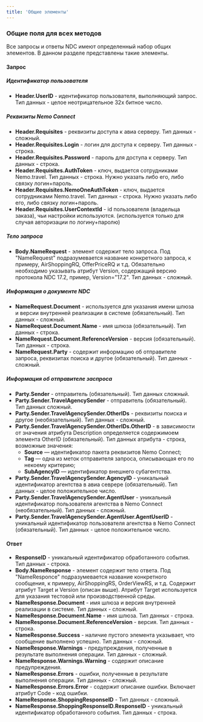 ```yaml
---
title: 'Общие элементы'
---
```


### Общие поля для всех методов
Все запросы и ответы NDC имеют определенный набор общих элементов. В данном разделе представлены такие элементы.

#### Запрос

##### Идентификатор пользователя
-   **Header.UserID** - идентификатор пользователя, выполняющий запрос. Тип данных - целое неотрицательное 32х битное число.

##### Реквизиты Nemo Connect
-   **Header.Requisites** - реквизиты доступа к авиа серверу. Тип данных - сложный.
-   **Header.Requisites.Login** - логин для доступа к серверу. Тип данных - строка.
-   **Header.Requisites.Password** - пароль для доступа к серверу. Тип данных - строка.
-   **Header.Requisites.AuthToken** - ключ, выдается сотрудниками Nemo.travel. Тип данных - строка. Нужно указать либо его, либо связку логин+пароль.
-   **Header.Requisites.NemoOneAuthToken** - ключ, выдается сотрудниками Nemo.travel. Тип данных - строка. Нужно указать либо его, либо связку логин+пароль.
-   **Header.Requisites.UserContextId** - id пользователя (владельца заказа), чьи настройки используются. (используется только для случая авторизации по логину+паролю)

##### Тело запроса 
-	**Body.NameRequest** - элемент содержит тело запроса. Под "NameRequest" подразумевается название конкретного запроса, к примеру, AirShoppingRQ, OfferPriceRQ и т.д. Обязательно необходимо указывать атрибут Version, содержащий версию протокола NDC 17.2, пример, Version="17.2". Тип данных - сложный.

##### Информация о документе NDC
-	**NameRequest.Document** - используется для указания имени шлюза и версии внутренней реализации в системе (обязательный). Тип данных - сложный.
-	**NameRequest.Document.Name** - имя шлюза (обязательный). Тип данных - строка.
-	**NameRequest.Document.ReferenceVersion** - версия (обязательный). Тип данных - строка.
-	**NameRequest.Party** - содержит информацию об отправителе запроса, реквизитах поиска и другое (обязательный). Тип данных - сложный.

##### Информация об отправителе заспроса
-	**Party.Sender** - отправитель (обязательный). Тип данных сложный.
-	**Party.Sender.TravelAgencySender** - отправитель (обязательный). Тип данных сложный.
-	**Party.Sender.TravelAgencySender.OtherIDs** - реквизиты поиска и другое (необязательный). Тип данных - сложный.
-	**Party.Sender.TravelAgencySender.OtherIDs.OtherID** - в зависимости от значения атрибута Description определяется содержимоем элемента OtherID (обязательный). Тип данных атрибута - строка, возможные значения:
    -   **Source** — идентификатор пакета реквизитов Nemo Connect;
    -   **Tag** — одна из меток отправителя запроса, описывающая его по некоему критерию;
    -   **SubAgencyID** — идентификатор внешнего субагентства.
-	**Party.Sender.TravelAgencySender.AgencyID** - уникальный идентификатор агентства в авиа севрере (обязательный). Тип данных - целое положительное число.
-	**Party.Sender.TravelAgencySender.AgentUser** - уникальный идентификатор пользователя агентства в Nemo Connect (необязательный). Тип данных - сложный.
-	**Party.Sender.TravelAgencySender.AgentUser.AgentUserID** - уникальный идентификатор пользователя агентства в Nemo Connect (обязательный). Тип данных - целое положительное число.

#### Ответ

-	**ResponseID** - уникальный идентификатор обработанного события. Тип данных - строка.
-	**Body.NameResponse** - элемент содержит тело ответа. Под "NameResponce" подразумевается название конкретного сообщения, к примеру, AirShoppingRS, OrderViewRS, и т.д. Содержит атрибут Target и Version (описан выше). Атрибут Target  используется для указания тестовой или производственной среды.
-	**NameResponse.Document** - имя шлюза и версия внутренней реализации в системе. Тип данных - сложный.
-	**NameResponse.Document.Name** - имя шлюза. Тип данных - строка.
-	**NameResponse.Document.ReferenceVersion** - версия. Тип данных - строка.
-	**NameResponse.Success** - наличие пустого элемента указывает, что сообщение выполнено успешно. Тип данных - сложный.
-	**NameResponse.Warnings** - предупреждения, полученные в результате выполнения операции. Тип данных - сложный. 
-	**NameResponse.Warnings.Warning** - содержит описание предупреждения.
-	**NameResponse.Errors** - ошибки, полученные в результате выполнения операции. Тип данных - сложный.
-	**NameResponse.Errors.Error** - содержит описание ошибки. Включает атрибут Code - код ошибки.
-	**NameResponse.ShoppingResponseID** -  Тип данных - сложный.
-	**NameResponse.ShoppingResponseID.ResponseID**  - уникальный идентификатор обработанного события. Тип данных - строка.
